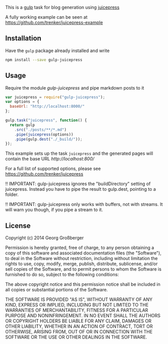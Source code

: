 
This is a [gulp](http://gulpjs.com/) task for blog generation using [juicepress](https://github.com/trenker/juicepress)

A fully working example can be seen at <https://github.com/trenker/juicepress-example>

## Installation

Have the `gulp` package already installed and write

```bash
npm install --save gulp-juicepress
```

## Usage

Require the module *gulp-juicepress* and pipe markdown posts to it

```js
var juicepress = require("gulp-juicepress");
var options = {
  baseUrl: "http://localhost:8000/"
};

gulp.task("juicepress", function() {
  return gulp
    .src("./posts/**/*.md")
    .pipe(juicepress(options))
    .pipe(gulp.dest("./_build/"));
});

```

This example sets up the task `juicepress` and the generated pages will contain the base URL *http://localhost:800/*

For a full list of supported options, please see <https://github.com/trenker/juicepress>

:bangbang: IMPORTANT: gulp-juicepress ignores the "buildDirectory" setting of juicepress. Instead you have to pipe the result to gulp.dest, pointing to a folder.

:bangbang: IMPORTANT: gulp-juicepress only works with buffers, not with streams. It will warn you though, if you pipe a stream to it.

## License

Copyright (c) 2014 Georg Großberger

Permission is hereby granted, free of charge, to any person obtaining a copy
of this software and associated documentation files (the "Software"), to deal
in the Software without restriction, including without limitation the rights
to use, copy, modify, merge, publish, distribute, sublicense, and/or sell
copies of the Software, and to permit persons to whom the Software is
furnished to do so, subject to the following conditions:

The above copyright notice and this permission notice shall be included in
all copies or substantial portions of the Software.

THE SOFTWARE IS PROVIDED "AS IS", WITHOUT WARRANTY OF ANY KIND, EXPRESS OR
IMPLIED, INCLUDING BUT NOT LIMITED TO THE WARRANTIES OF MERCHANTABILITY,
FITNESS FOR A PARTICULAR PURPOSE AND NONINFRINGEMENT. IN NO EVENT SHALL THE
AUTHORS OR COPYRIGHT HOLDERS BE LIABLE FOR ANY CLAIM, DAMAGES OR OTHER
LIABILITY, WHETHER IN AN ACTION OF CONTRACT, TORT OR OTHERWISE, ARISING FROM,
OUT OF OR IN CONNECTION WITH THE SOFTWARE OR THE USE OR OTHER DEALINGS IN
THE SOFTWARE.
